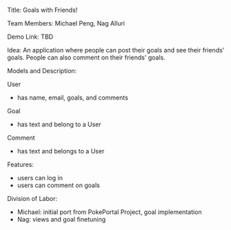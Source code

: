 Title: Goals with Friends!

Team Members: Michael Peng, Nag Alluri

Demo Link: TBD

Idea: An application where people can post their goals and see their friends' goals. People can also comment on their friends' goals.

Models and Description:

User
* has name, email, goals, and comments

Goal
* has text and belong to a User

Comment
* has text and belongs to a User

Features:
* users can log in
* users can comment on goals

Division of Labor:
* Michael: initial port from PokePortal Project, goal implementation
* Nag: views and goal finetuning
